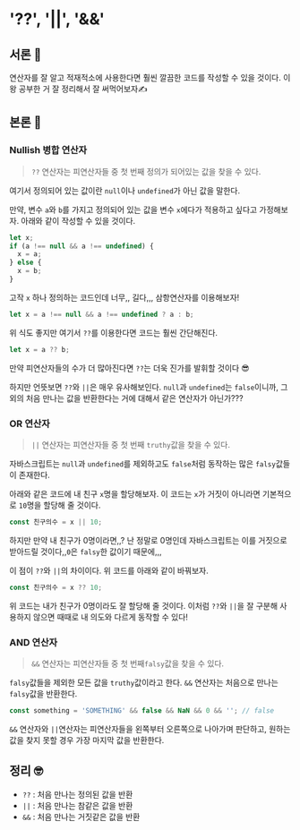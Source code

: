 # '??', '||', '&&'

## 서론 🤨

연산자를 잘 알고 적재적소에 사용한다면 훨씬 깔끔한 코드를 작성할 수 있을 것이다. 이왕 공부한 거 잘 정리해서 잘 써먹어보자✍️

## 본론 🧐

### Nullish 병합 연산자

> `??` 연산자는 피연산자들 중 첫 번째 정의가 되어있는 값을 찾을 수 있다.

여기서 정의되어 있는 값이란 `null`이나 `undefined`가 아닌 값을 말한다.

만약, 변수 `a`와 `b`를 가지고 정의되어 있는 값을 변수 `x`에다가 적용하고 싶다고 가정해보자. 아래와 같이 작성할 수 있을 것이다.

```javascript
let x;
if (a !== null && a !== undefined) {
  x = a;
} else {
  x = b;
}
```

고작 `x` 하나 정의하는 코드인데 너무,, 길다,,, 삼항연산자를 이용해보자!

```javascript
let x = a !== null && a !== undefined ? a : b;
```

위 식도 좋지만 여기서 `??`를 이용한다면 코드는 훨씬 간단해진다.

```javascript
let x = a ?? b;
```

만약 피연산자들의 수가 더 많아진다면 `??`는 더욱 진가를 발휘할 것이다 😎

하지만 언뜻보면 `??`와 `||`은 매우 유사해보인다.
`null`과 `undefined`는 `false`이니까, 그 외의 처음 만나는 값을 반환한다는 거에 대해서 같은 연산자가 아닌가???

### OR 연산자

> `||` 연산자는 피연산자들 중 첫 번째 `truthy`값을 찾을 수 있다.

자바스크립트는 `null`과 `undefined`를 제외하고도 `false`처럼 동작하는 많은 `falsy`값들이 존재한다.

아래와 같은 코드에 내 친구 `x`명을 할당해보자. 이 코드는 `x`가 거짓이 아니라면 기본적으로 `10`명을 할당해 줄 것이다.

```javascript
const 친구의수 = x || 10;
```

하지만 만약 내 친구가 0명이라면,,? 난 정말로 0명인데 자바스크립트는 이를 거짓으로 받아드릴 것이다,,`0`은 `falsy`한 값이기 때문에,,,

이 점이 `??`와 `||`의 차이이다. 위 코드를 아래와 같이 바꿔보자.

```javascript
const 친구의수 = x ?? 10;
```

위 코드는 내가 친구가 0명이라도 잘 할당해 줄 것이다. 이처럼 `??`와 `||`을 잘 구분해 사용하지 않으면 때때로 내 의도와 다르게 동작할 수 있다!

### AND 연산자

> `&&` 연산자는 피연산자들 중 첫 번째`falsy`값을 찾을 수 있다.

`falsy`값들을 제외한 모든 값을 `truthy`값이라고 한다. `&&` 연산자는 처음으로 만나는 `falsy`값을 반환한다.

```javascript
const something = 'SOMETHING' && false && NaN && 0 && ''; // false
```

`&&` 연산자와 `||`연산자는 피연산자들을 왼쪽부터 오른쪽으로 나아가며 판단하고, 원하는 값을 찾지 못할 경우 가장 마지막 값을 반환한다.

## 정리 🤓

- `??` : 처음 만나는 정의된 값을 반환
- `||` : 처음 만나는 참같은 값을 반환
- `&&` : 처음 만나는 거짓같은 값을 반환

